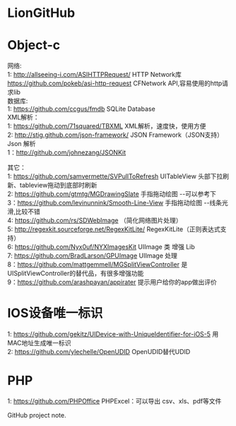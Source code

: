 LionGitHub
==========

Object-c
==========
网络:       
1: http://allseeing-i.com/ASIHTTPRequest/ HTTP Network库   
   https://github.com/pokeb/asi-http-request CFNetwork API,容易使用的http请求lib  
数据库:           
1: https://github.com/ccgus/fmdb      SQLite Database   
XML解析：        
1: https://github.com/71squared/TBXML  XML解析，速度快，使用方便     
2: http://stig.github.com/json-framework/ JSON Framework（JSON支持）   
Json 解析      
1：http://github.com/johnezang/JSONKit    

其它：            
1: https://github.com/samvermette/SVPullToRefresh UITableView 头部下拉刷新、tableview拖动到底部时刷新    
2: https://github.com/gtmtg/MGDrawingSlate          手指拖动绘图 --可以参考下    
3：https://github.com/levinunnink/Smooth-Line-View  手指拖动绘图 --线条光滑,比较不错    
4: https://github.com/rs/SDWebImage （简化网络图片处理）     
5: http://regexkit.sourceforge.net/RegexKitLite/  RegexKitLite（正则表达式支持）  
6: https://github.com/Nyx0uf/NYXImagesKit       UIImage 类 增强 Lib     
7: https://github.com/BradLarson/GPUImage      UIImage 处理      
8：https://github.com/mattgemmell/MGSplitViewController  是UISplitViewController的替代品，有很多增强功能      
9：https://github.com/arashpayan/appirater 提示用户给你的app做出评价

 

IOS设备唯一标识
==========
1: https://github.com/gekitz/UIDevice-with-UniqueIdentifier-for-iOS-5   用MAC地址生成唯一标识         
2: https://github.com/ylechelle/OpenUDID   OpenUDID替代UDID     
   
   
PHP
==========        
1: https://github.com/PHPOffice    PHPExcel：可以导出 csv、xls、pdf等文件         
   
   
GitHub project note.
